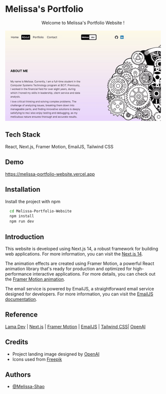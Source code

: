 
# Melissa's Portfolio

<div style="text-align: center;">
  Welcome to Melissa's Portfolio Website !<br><br>
</div>

<div style="text-align: center;">
  <img src="public/portfolio.gif" alt="Demo" />
</div>


## Tech Stack

React, Next.js, Framer Motion, EmailJS, Tailwind CSS


## Demo

https://melissa-portfolio-website.vercel.app


## Installation

Install the project with npm

```bash
  cd Melissa-Portfolio-Website
  npm install
  npm run dev
```
    
## Introduction

This website is developed using Next.js 14, a robust framework for building web applications. For more information, you can visit the [Next.js 14](https://nextjs.org/blog/next-14).

The animation effects are created using Framer Motion, a powerful React animation library that's ready for production and optimized for high-performance interactive applications. For more details, you can check out the [Framer Motion animation](https://www.framer.com/motion/animation/).


The email service is powered by EmailJS, a straightforward email service designed for developers. For more information, you can visit the [EmailJS documentation](https://www.emailjs.com/docs/).

## Reference
 [Lama Dev](https://www.youtube.com/watch?v=DJaZUFK8Kv4) | [Next.js](https://nextjs.org/blog/next-14) | [Framer Motion](https://www.framer.com/motion/animation/) | [EmailJS](https://www.emailjs.com/docs/) | [Tailwind CSS](https://www.youtube.com/watch?v=DJaZUFK8Kv4)| [OpenAI](https://openai.com)



## Credits
- Project landing image designed by [OpenAI](https://openai.com)
- Icons used from [Freepik](https://www.flaticon.com/authors/freepik)

## Authors

- [@Melissa-Shao](https://github.com/Melissa-Shao)

